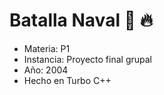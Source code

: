 # Batalla Naval :ship: :fire:

- Materia: P1
- Instancia: Proyecto final grupal
- Año: 2004
- Hecho en Turbo C++